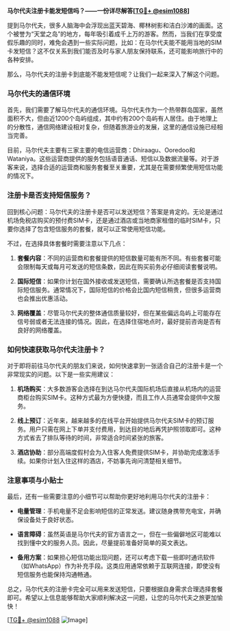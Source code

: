 **马尔代夫注册卡能发短信吗？——一份详尽解答[[TG💪+ @esim1088](https://t.me/s/esim1088)]**

提到马尔代夫，很多人脑海中会浮现出蓝天碧海、椰林树影和洁白沙滩的画面。这个被誉为“天堂之岛”的地方，每年吸引着成千上万的游客。然而，当我们在享受度假乐趣的同时，难免会遇到一些实际问题，比如：在马尔代夫能不能用当地的SIM卡发短信？这不仅关系到我们能否及时与家人朋友保持联系，还可能影响旅行中的各种安排。

那么，马尔代夫的注册卡到底能不能发短信呢？让我们一起来深入了解这个问题。

### 马尔代夫的通信环境

首先，我们需要了解马尔代夫的通信环境。马尔代夫作为一个热带群岛国家，虽然面积不大，但由近1200个岛屿组成，其中约有200个岛屿有人居住。由于地理上的分散性，通信网络建设相对复杂，但随着旅游业的发展，这里的通信设施已经相当完善。

目前，马尔代夫主要有三家主要的电信运营商：Dhiraagu、Ooredoo和Wataniya。这些运营商提供的服务包括语音通话、短信以及数据流量等。对于游客来说，选择合适的运营商和服务套餐至关重要，尤其是在需要频繁使用短信功能的情况下。

### 注册卡是否支持短信服务？

回到核心问题：马尔代夫的注册卡是否可以发送短信？答案是肯定的。无论是通过机场免税店购买的预付费SIM卡，还是通过酒店或当地商家租借的临时SIM卡，只要你选择了包含短信服务的套餐，就可以正常使用短信功能。

不过，在选择具体套餐时需要注意以下几点：

1. **套餐内容**：不同的运营商和套餐提供的短信数量可能有所不同。有些套餐可能会限制每天或每月可发送的短信条数，因此在购买前务必仔细阅读套餐说明。
   
2. **国际短信**：如果你计划在国外接收或发送短信，需要确认所选套餐是否支持国际短信服务。通常情况下，国际短信的价格会比国内短信稍贵，但很多运营商也会推出优惠活动。

3. **网络覆盖**：尽管马尔代夫的整体通信质量较好，但在某些偏远岛屿上可能存在信号弱或者无法连接的情况。因此，在选择住宿地点时，最好提前咨询是否有良好的网络覆盖。

### 如何快速获取马尔代夫注册卡？

对于即将前往马尔代夫的朋友们来说，如何快速拿到一张适合自己的注册卡是一个非常现实的问题。以下是一些实用建议：

1. **机场购买**：大多数游客会选择在到达马尔代夫国际机场后直接从机场内的运营商柜台购买SIM卡。这种方式最为方便快捷，而且工作人员通常会提供中文服务。

2. **线上预订**：近年来，越来越多的在线平台开始提供马尔代夫SIM卡的预订服务。用户只需在网上下单并支付费用，到达目的地后再凭护照领取即可。这种方式省去了排队等待的时间，非常适合时间紧张的旅客。

3. **酒店协助**：部分高端度假村会为入住客人免费提供SIM卡，并协助完成激活手续。如果你计划入住这样的酒店，不妨事先询问清楚相关细节。

### 注意事项与小贴士

最后，还有一些需要注意的小细节可以帮助你更好地利用马尔代夫的注册卡：

- **电量管理**：手机电量不足会影响短信的正常发送。建议随身携带充电宝，并确保设备处于良好状态。
  
- **语言障碍**：虽然英语是马尔代夫的官方语言之一，但在一些偏僻地区可能难以找到懂中文的服务人员。因此，尽量提前准备好简单的英文表达。

- **备用方案**：如果担心短信功能出现问题，还可以考虑下载一些即时通讯软件（如WhatsApp）作为补充手段。这类应用通常依赖于互联网连接，即使没有短信服务也能保持沟通畅通。

总之，马尔代夫的注册卡完全可以用来发送短信，只要根据自身需求合理选择套餐即可。希望以上信息能够帮助大家顺利解决这一问题，让您的马尔代夫之旅更加愉快！

[[TG💪+ @esim1088](https://t.me/s/esim1088) ![Image](https://i.postimg.cc/4NQfJmqS/Snipaste-2025-05-13-00-14-12.png)]
